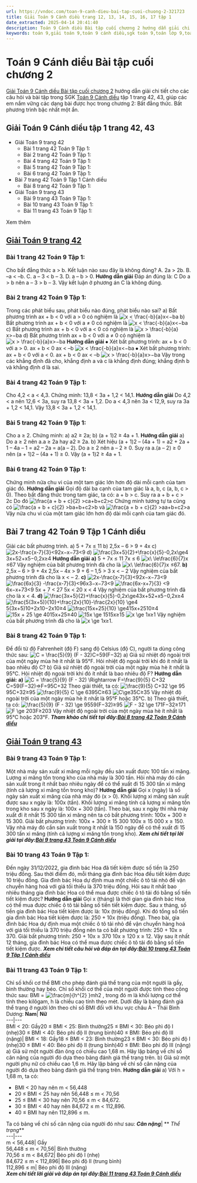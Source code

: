 ```yaml
---
url: https://vndoc.com/toan-9-canh-dieu-bai-tap-cuoi-chuong-2-321723
title: Giải Toán 9 Cánh diều trang 12, 13, 14, 15, 16, 17 tập 1
date_extracted: 2025-04-14 20:41:40
description: Toán 9 Cánh diều Bài tập cuối chương 2 hướng dẫn giải chi tiết các câu hỏi và bài tập trong SGK Toán 9 Cánh diều tập 1.
keywords: toán 9,giải toán 9,toán 9 cánh diều,sgk toán 9,toán lớp 9,toán lớp 9 cánh diều,sgk toán 9 cánh diều,toán 9 ctst,giải sgk toán 9 cánh diều,toán 9 cánh diều tập 1,toán 9 cánh diều tập 2,giải bài tập toán 9 cánh diều,toán 9 tập 2 cánh diều,Bài tập cuối chương 2,Giải Toán 9 Cánh diều tập 1 trang 42,Giải Toán 9 Cánh diều tập 1 trang 43,giải toán 9 trang 42,giải toán 9 trang 43,Bài tập cuối chương 2 toán 9
---
```


# Toán 9 Cánh diều Bài tập cuối chương 2
[Giải Toán 9 Cánh diều Bài tập cuối chương 2](<https://vndoc.com/toan-9-canh-dieu-bai-tap-cuoi-chuong-2-321723>) hướng dẫn giải chi tiết cho các câu hỏi và bài tập trong SGK [Toán 9 Cánh diều](<https://vndoc.com/toan-9-canh-dieu>) tập 1 trang 42, 43, giúp các em nắm vững các dạng bài được học trong chương 2: Bất đẳng thức. Bất phương trình bậc nhất một ẩn.
## Giải Toán 9 Cánh diều tập 1 trang 42, 43
  * Giải Toán 9 trang 42
    * Bài 1 trang 42 Toán 9 Tập 1:
    * Bài 2 trang 42 Toán 9 Tập 1:
    * Bài 4 trang 42 Toán 9 Tập 1: 
    * Bài 5 trang 42 Toán 9 Tập 1: 
    * Bài 6 trang 42 Toán 9 Tập 1: 
  * Bài 7 trang 42 Toán 9 Tập 1 Cánh diều
    * Bài 8 trang 42 Toán 9 Tập 1: 
  * Giải Toán 9 trang 43
    * Bài 9 trang 43 Toán 9 Tập 1: 
    * Bài 10 trang 43 Toán 9 Tập 1: 
    * Bài 11 trang 43 Toán 9 Tập 1: 

Xem thêm
## **[Giải Toán 9 trang 42](<https://vndoc.com/giai-toan-9-trang-42-tap-1-canh-dieu-323085>)**
### **Bài 1 trang 42 Toán 9 Tập 1:**
Cho bất đẳng thức a > b. Kết luận nào sau đây là không đúng?
A. 2a > 2b.
B. –a < –b.
C. a – 3 < b – 3.
D. a – b > 0.
**Hướng dẫn giải**
Đáp án đúng là: C
Do a > b nên a – 3 > b – 3.
Vậy kết luận ở phương án C là không đúng.
### Bài 2 trang 42 Toán 9 Tập 1:
Trong các phát biểu sau, phát biểu nào đúng, phát biểu nào sai?
a\) Bất phương trình ax + b < 0 với a > 0 có nghiệm là ![x < \\frac{-b}{a}](https://i.vdoc.vn/data/image/blank.png)x<−ba
b\) Bất phương trình ax + b < 0 với a ≠ 0 có nghiệm là ![x < \\frac{-b}{a}](https://i.vdoc.vn/data/image/blank.png)x<−ba
c\) Bất phương trình ax + b < 0 với a < 0 có nghiệm là ![x > \\frac{-b}{a}](https://i.vdoc.vn/data/image/blank.png)x>−ba
d\) Bất phương trình ax + b < 0 với a ≠ 0 có nghiệm là ![x > \\frac{-b}{a}](https://i.vdoc.vn/data/image/blank.png)x>−ba
**Hướng dẫn giải**
⦁ Xét bất phương trình: ax + b < 0 với a > 0.
ax + b < 0
ax < –b
![x < \\frac{-b}{a}](https://i.vdoc.vn/data/image/blank.png)x<−ba
⦁ Xét bất phương trình: ax + b < 0 với a < 0.
ax + b < 0
ax < –b
![x > \\frac{-b}{a}](https://i.vdoc.vn/data/image/blank.png)x>−ba
Vậy trong các khẳng định đã cho, khẳng định a và c là khẳng định đúng; khẳng định b và khẳng định d là sai.
### **Bài 4 trang 42 Toán 9 Tập 1:**
Cho 4,2 < a < 4,3. Chứng minh: 13,8 < 3a + 1,2 < 14,1.
**Hướng dẫn giải**
Do 4,2 < a nên 12,6 < 3a, suy ra 13,8 < 3a + 1,2.
Do a < 4,3 nên 3a < 12,9, suy ra 3a + 1,2 < 14,1.
Vậy 13,8 < 3a + 1,2 < 14,1.
### **Bài 5 trang 42 Toán 9 Tập 1:**
Cho a ≥ 2. Chứng minh:
a\) a2 ≥ 2a;
b\) \(a + 1\)2 ≥ 4a + 1.
**Hướng dẫn giải**
a\) Do a ≥ 2 nên a.a ≥ 2a hay a2 ≥ 2a.
b\) Xét hiệu \(a + 1\)2 – \(4a + 1\) = a2 \+ 2a + 1 – 4a – 1 = a2 – 2a = a\(a – 2\).
Do a ≥ 2 nên a – 2 ≥ 0.
Suy ra a.\(a – 2\) ≥ 0 nên \(a + 1\)2 – \(4a + 1\) ≥ 0.
Vậy \(a + 1\)2 ≥ 4a + 1.
### **Bài 6 trang 42 Toán 9 Tập 1:**
Chứng minh nửa chu vi của một tam giác lớn hơn độ dài mỗi cạnh của tam giác đó.
**Hướng dẫn giải**
Gọi độ dài ba cạnh của tam giác là a, b, c \(a, b, c > 0\).
Theo bất đẳng thức trong tam giác, ta có: a + b > c.
Suy ra a + b + c > 2c
Do đó ![\\frac{a + b + c}{2} >c](https://i.vdoc.vn/data/image/blank.png)a+b+c2>c
Chứng minh tương tự ta cũng có ![\\frac{a + b + c}{2} >b](https://i.vdoc.vn/data/image/blank.png)a+b+c2>b và ![\\frac{a + b + c}{2} >a](https://i.vdoc.vn/data/image/blank.png)a+b+c2>a
Vậy nửa chu vi của một tam giác lớn hơn độ dài mỗi cạnh của tam giác đó.
## **Bài 7 trang 42 Toán 9 Tập 1 Cánh diều**
Giải các bất phương trình.
a\) 5 + 7x ≤ 11
b\) 2,5x – 6 > 9 + 4x
c\) ![2x-\\frac{x-7}{3}<9](https://i.vdoc.vn/data/image/blank.png)2x−x−73<9
d\) ![\\frac{3x+5}{2}+\\frac{x}{5}-0,2x\\ge4](https://i.vdoc.vn/data/image/blank.png)3x+52+x5−0,2x≥4
**Hướng dẫn giải**
**a\)** 5 + 7x ≤ 11
7x ≤ 6
![x\\ \\le\\frac{6}{7}](https://i.vdoc.vn/data/image/blank.png)x ≤67
Vậy nghiệm của bất phương trình đã cho là ![x\\ \\le\\frac{6}{7}](https://i.vdoc.vn/data/image/blank.png)x ≤67.
**b\)** 2,5x – 6 > 9 + 4x
2,5x – 4x > 9 + 6
– 1,5 > 3
x < – 2
Vậy nghiệm của bất phương trình đã cho là x < – 2.
**c\)** ![2x-\\frac{x-7}{3}<9](https://i.vdoc.vn/data/image/blank.png)2x−x−73<9
![\\frac{6x}{3} -\\frac{x-7}{3}<9](https://i.vdoc.vn/data/image/blank.png)6x3−x−73<9
![\\frac{6x-x+7}{3}  <9](https://i.vdoc.vn/data/image/blank.png)6x−x+73<9
5x + 7 < 27
5x < 20
x < 4
Vậy nghiệm của bất phương trình đã cho là x < 4.
**d\)** ![\\frac{3x+5}{2}+\\frac{x}{5}-0,2x\\ge4](https://i.vdoc.vn/data/image/blank.png)3x+52+x5−0,2x≥4
![\\frac{5\(3x+5\)}{10}+\\frac{2x}{10}-\\frac{2x}{10} \\ge4](https://i.vdoc.vn/data/image/blank.png)5\(3x+5\)10+2x10−2x10≥4
![\\frac{15x+25}{10}  \\ge4](https://i.vdoc.vn/data/image/blank.png)15x+2510≥4
![15x + 25  \\ge 40](https://i.vdoc.vn/data/image/blank.png)15x+25≥40
![15x    \\ge 15](https://i.vdoc.vn/data/image/blank.png)15x≥15
![x    \\ge 1](https://i.vdoc.vn/data/image/blank.png)x≥1
Vậy nghiệm của bất phương trình đã cho là ![x    \\ge 1](https://i.vdoc.vn/data/image/blank.png)x≥1.
### **Bài 8 trang 42 Toán 9 Tập 1:**
Để đổi từ độ Fahrenheit \(độ F\) sang độ Celsius \(độ C\), người ta dùng công thức sau:
![C = \\frac{5}{9} \(F - 32\)](https://i.vdoc.vn/data/image/blank.png)C=59\(F−32\)
a\) Giả sử nhiệt độ ngoài trời của một ngày mùa hè ít nhất là 95°F. Hỏi nhiệt độ ngoài trời khi đó ít nhất là bao nhiêu độ C?
b\) Giả sử nhiệt độ ngoài trời của một ngày mùa hè ít nhất là 95°C. Hỏi nhiệt độ ngoài trời khi đó ít nhất là bao nhiêu độ F?
**Hướng dẫn giải:**
**a\)** ![C = \\frac{5}{9} \(F - 32\) \\Rightarrow F=\\frac{9}{5} C+32](https://i.vdoc.vn/data/image/blank.png)C=59\(F−32\)⇒F=95C+32
Theo giải thiết, ta có:
![\\frac{9}{5} C+32 \\ge 95](https://i.vdoc.vn/data/image/blank.png)95C+32≥95
![\\frac{9}{5} C  \\ge 63](https://i.vdoc.vn/data/image/blank.png)95C≥63
![C\\ge35](https://i.vdoc.vn/data/image/blank.png)C≥35
Vậy nhiệt độ ngoài trời của một ngày mùa hè ít nhất là 95°F hoặc 35°C.
b\) Theo giả thiết, ta có:
![\\frac{5}{9} \(F - 32\) \\ge 95](https://i.vdoc.vn/data/image/blank.png)59\(F−32\)≥95
![F - 32  \\ge 171](https://i.vdoc.vn/data/image/blank.png)F−32≥171
![F    \\ge  203](https://i.vdoc.vn/data/image/blank.png)F≥203
Vậy nhiệt độ ngoài trời của một ngày mùa hè ít nhất là 95°C hoặc 203°F.
_**Tham khảo chi tiết tại đây:[Bài 8 trang 42 Toán 9 Cánh diều](<https://vndoc.com/bai-8-trang-42-toan-9-canh-dieu-329267>)**_
## **[Giải Toán 9 trang 43](<https://vndoc.com/giai-toan-9-trang-43-tap-1-canh-dieu-323089>)**
### **Bài 9 trang 43 Toán 9 Tập 1:**
Một nhà máy sản xuất xi măng mỗi ngày đều sản xuất được 100 tấn xi măng. Lượng xi măng tồn trong kho của nhà máy là 300 tấn. Hỏi nhà máy đó cần sản xuất trong ít nhất bao nhiêu ngày để có thể xuất đi 15 300 tấn xi măng \(tính cả lượng xi măng tồn trong kho\)?
**Hướng dẫn giải**
Gọi x \(ngày\) là số ngày sản xuất xi măng của nhà máy đó \(x > 0\).
Khối lượng xi măng sản xuất được sau x ngày là: 100x \(tấn\).
Khối lượng xi măng tính cả lượng xi măng tồn trong kho sau x ngày là: 100x + 300 \(tấn\).
Theo bài, sau x ngày thì nhà máy xuất đi ít nhất 15 300 tấn xi măng nên ta có bất phương trình: 100x + 300 ≥ 15 300.
Giải bất phương trình:
100x + 300 ≥ 15 300
100x ≥ 15 000
x ≥ 150.
Vậy nhà máy đó cần sản xuất trong ít nhất là 150 ngày để có thể xuất đi 15 300 tấn xi măng \(tính cả lượng xi măng tồn trong kho\).
_**Xem chi tiết tại lời giải tại đây:[Bài 9 trang 43 Toán 9 Cánh diều](<https://vndoc.com/bai-9-trang-43-toan-9-canh-dieu-329270>)**_
### **Bài 10 trang 43 Toán 9 Tập 1:**
Đến ngày 31/12/2022, gia đình bác Hoa đã tiết kiệm được số tiền là 250 triệu đồng. Sau thời điểm đó, mỗi tháng gia đình bác Hoa đều tiết kiệm được 10 triệu đồng. Gia đình bác Hoa dự định mua một chiếc ô tô tải nhỏ để vận chuyển hàng hoá với giá tối thiểu là 370 triệu đồng. Hỏi sau ít nhất bao nhiêu tháng gia đình bác Hoa có thể mua được chiếc ô tô tải đó bằng số tiền tiết kiệm được?
**Hướng dẫn giải**
Gọi x \(tháng\) là thời gian gia đình bác Hoa có thể mua được chiếc ô tô tải bằng số tiền tiết kiệm được.
Sau x tháng, số tiền gia đình bác Hoa tiết kiệm được là: 10x \(triệu đồng\).
Khi đó tổng số tiền gia đình bác Hoa tiết kiệm được là: 250 + 10x \(triệu đồng\).
Theo bài, gia đình bác Hoa dự định mua một chiếc ô tô tải nhỏ để vận chuyển hàng hoá với giá tối thiểu là 370 triệu đồng nên ta có bất phương trình:
250 + 10x ≥ 370.
Giải bất phương trình:
250 + 10x ≥ 370
10x ≥ 120
x ≥ 12.
Vậy sau ít nhất 12 tháng, gia đình bác Hoa có thể mua được chiếc ô tô tải đó bằng số tiền tiết kiệm được.
_**Xem chi tiết câu hỏi và đáp án tại đây:[Bài 10 trang 43 Toán 9 Tập 1 Cánh diều](<https://vndoc.com/bai-10-trang-43-toan-9-canh-dieu-329273>)**_
### **Bài 11 trang 43 Toán 9 Tập 1:**
Chỉ số khối cơ thể BMI cho phép đánh giá thể trạng của một người là gầy, bình thường hay béo. Chỉ số khối cơ thể của một người được tính theo công thức sau: BMI = ![\\frac{m}{h^{2} }](https://i.vdoc.vn/data/image/blank.png)mh2 , trong đó m là khối lượng cơ thể tính theo kilôgam, h là chiều cao tính theo mét.
Dưới đây là bảng đánh giá thể trạng ở người lớn theo chỉ số BMI đối với khu vực châu Á – Thái Bình Dương:
**Nam**| **Nữ**  
---|---  
BMI < 20: Gầy20 ≤ BMI < 25: Bình thường25 ≤ BMI < 30: Béo phì độ I \(nhẹ\)30 ≤ BMI < 40: Béo phì độ II \(trung bình\)40 ≤ BMI: Béo phì độ III \(nặng\)| BMI < 18: Gầy18 ≤ BMI < 23: Bình thường23 ≤ BMI < 30: Béo phì độ I \(nhẹ\)30 ≤ BMI < 40: Béo phì độ II \(trung bình\)40 ≤ BMI: Béo phì độ III \(nặng\)  
a\) Giả sử một người đàn ông có chiều cao 1,68 m. Hãy lập bảng về chỉ số cân nặng của người đó dựa theo bảng đánh giá thể trạng trên.
b\) Giả sử một người phụ nữ có chiều cao 1,6 m. Hãy lập bảng về chỉ số cân nặng của người đó dựa theo bảng đánh giá thể trạng trên.
**Hướng dẫn giải**
a\) Với h = 1,68 m, ta có:
  * BMI < 20 hay nên m < 56,448
  * 20 ≤ BMI < 25 hay nên 56,448 ≤ m < 70,56
  * 25 ≤ BMI < 30 hay nên 70,56 ≤ m < 84,672.
  * 30 ≤ BMI < 40 hay nên 84,672 ≤ m < 112,896.
  * 40 ≤ BMI hay nên 112,896 ≤ m.

Ta có bảng về chỉ số cân nặng của người đó như sau:
**_Cân nặng_**| ** _Thể trạng_**  
---|---  
m < 56,448| Gầy  
56,448 ≤ m < 70,56| Bình thường  
70,56 ≤ m < 84,672| Béo phì độ I \(nhẹ\)  
84,672 ≤ m < 112,896| Béo phì độ II \(trung bình\)  
112,896 ≤ m| Béo phì độ III \(nặng\)  
_**Xem chi tiết lời giải và đáp án tại đây:[Bài 11 trang 43 Toán 9 Cánh diều](<https://vndoc.com/bai-11-trang-43-toan-9-canh-dieu-329276>)**_
